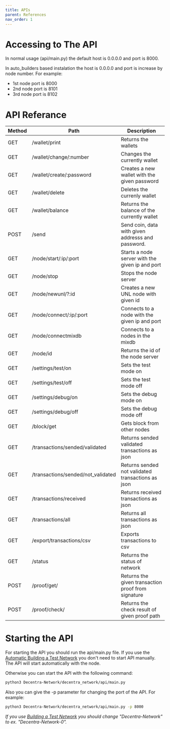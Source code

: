 ```yaml
---
title: APIs
parent: References
nav_order: 1
---
```


# Accessing to The API

In normal usage (api/main.py) the default host is 0.0.0.0 and port is 8000.

In auto_builders based instalation the host is 0.0.0.0 and port is
increase by node number. For example:

- 1st node port is 8000
- 2nd node port is 8101
- 3rd node port is 8102

# API Referance

| Method | Path                               | Description                                       |
| ------ | ---------------------------------- | ------------------------------------------------- |
| GET    | /wallet/print                      | Returns the wallets                               |
| GET    | /wallet/change/:number             | Changes the currently wallet                      |
| GET    | /wallet/create/:password           | Creates a new wallet with the given password      |
| GET    | /wallet/delete                     | Deletes the currenly wallet                       |
| GET    | /wallet/balance                    | Returns the balance of the currently wallet       |
| POST   | /send                              | Send coin, data with given addresss and password. |
| GET    | /node/start/:ip/:port              | Starts a node server with the given ip and port   |
| GET    | /node/stop                         | Stops the node server                             |
| GET    | /node/newunl/?:id                  | Creates a new UNL node with given id              |
| GET    | /node/connect/:ip/:port            | Connects to a node with the given ip and port     |
| GET    | /node/connectmixdb                 | Connects to a nodes in the mixdb                  |
| GET    | /node/id                           | Returns the id of the node server                 |
| GET    | /settings/test/on                  | Sets the test mode on                             |
| GET    | /settings/test/off                 | Sets the test mode off                            |
| GET    | /settings/debug/on                 | Sets the debug mode on                            |
| GET    | /settings/debug/off                | Sets the debug mode off                           |
| GET    | /block/get                         | Gets block from other nodes                       |
| GET    | /transactions/sended/validated     | Returns sended validated transactions as json     |
| GET    | /transactions/sended/not_validated | Returns sended not validated transactions as json |
| GET    | /transactions/received             | Returns received transactions as json             |
| GET    | /transactions/all                  | Returns all transactions as json                  |
| GET    | /export/transactions/csv           | Exports transactions to csv                       |
| GET    | /status                            | Returns the status of network                     |
| POST    | /proof/get/                            | Returns the given transaction proof from signature                     |
| POST    | /proof/check/                            | Returns the check result of given proof path                     |


# Starting the API

For starting the API you should run the api/main.py file. If you use the [Automatic Building a Test Network](https://docs.decentranetwork.org/building_a_test_network/automatic.html) you don't need to start API manually. The API will start automatically with the node.

Otherwise you can start the API with the following command:

```bash
python3 Decentra-Network/decentra_network/api/main.py
```

Also you can give the -p parameter for changing the port of the API. For example:

```bash
python3 Decentra-Network/decentra_network/api/main.py -p 8000
```

_If you use [Building a Test Network](https://docs.decentranetwork.org/building_a_test_network/) you should change "Decentra-Network" to ex. "Decentra-Network-0"._
